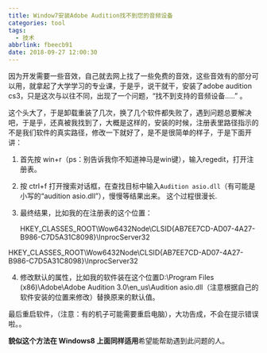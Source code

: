 ```yaml
---
title: Window7安装Adobe Audition找不到您的音频设备
categories: tool
tags:
  - 技术
abbrlink: fbeecb91
date: 2018-09-27 12:00:30
---
```


因为开发需要一些音效，自己就去网上找了一些免费的音效，这些音效有的部分可以用，就拿起了大学学习的专业课，于是乎，说干就干，安装了adobe audition cs3，只是这次与以往不同，出现了一个问题，“找不到支持的音频设备.....” 。

<!-- more -->

这个头大了，于是卸载重装了几次，换了几个软件都失败了，遇到问题总要解决吧，于是乎，还真被我找到了，大概是这样的，安装的时候，注册表里路径指示的不是我们软件的真实路径，修改一下就好了，是不是很简单的样子，于是下面开讲：

1. 首先按  win+r（ps：别告诉我你不知道神马是win键），输入regedit，打开注册表。

2. 按  ctrl+f  打开搜索对话框，在查找目标中输入`Audition asio.dll`（有可能是小写的“audition asio.dll”），慢慢等结果出来。 这个过程很漫长.

3. 最终结果，比如我的在注册表的这个位置：

   HKEY_CLASSES_ROOT\Wow6432Node\CLSID\{AB7EE7CD-AD07-4A27-B986-C7D5A31C8098}\InprocServer32

HKEY_CLASSES_ROOT\Wow6432Node\CLSID\{AB7EE7CD-AD07-4A27-B986-C7D5A31C8098}\InprocServer32

4. 修改默认的属性，比如我的软件装在这个位置D:\Program Files (x86)\Adobe\Adobe Audition 3.0\en_us\Audition asio.dll（注意根据自己的软件安装的位置来修改）替换原来的默认值。

最后重启软件，（注意：有的机子可能需要重启电脑），大功告成，不会在提示错误啦。。

**貌似这个方法在 Windows8 上面同样适用**希望能帮助遇到此问题的人。

